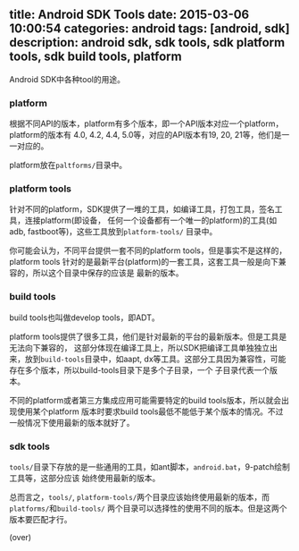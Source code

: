 ﻿title: Android SDK Tools
date: 2015-03-06 10:00:54
categories: android
tags: [android, sdk]
description: android sdk, sdk tools, sdk platform tools, sdk build tools, platform
---

Android SDK中各种tool的用途。

<!-- more -->

### platform

根据不同API的版本，platform有多个版本，即一个API版本对应一个platform，platform的版本有
4.0, 4.2, 4.4, 5.0等，对应的API版本有19, 20, 21等，他们是一一对应的。

platform放在`paltforms/`目录中。

### platform tools

针对不同的platform，SDK提供了一堆的工具，如编译工具，打包工具，签名工具，连接platform(即设备，
任何一个设备都有一个唯一的platform)的工具(如adb, fastboot等)，这些工具放到`platform-tools/`
目录中。

你可能会认为，不同平台提供一套不同的platform tools，但是事实不是这样的，platform tools
针对的是最新平台(platform)的一套工具，这套工具一般是向下兼容的，所以这个目录中保存的应该是
最新的版本。

### build tools

build tools也叫做develop tools，即ADT。

platform tools提供了很多工具，他们是针对最新的平台的最新版本。但是工具是无法向下兼容的，
这部分体现在编译工具上，所以SDK把编译工具单独独立出来，放到`build-tools`目录中，如aapt,
dx等工具。这部分工具因为兼容性，可能存在多个版本，所以build-tools目录下是多个子目录，一个
子目录代表一个版本。

不同的platform或者第三方集成应用可能需要特定的build tools版本，所以就会出现使用某个platform
版本时要求build tools最低不能低于某个版本的情况。不过一般情况下使用最新的版本就好了。

### sdk tools

`tools/`目录下存放的是一些通用的工具，如ant脚本，`android.bat`，9-patch绘制工具等，这部分应该
始终使用最新的版本。

总而言之，`tools/`, `platform-tools/`两个目录应该始终使用最新的版本，而`platforms/`和`build-tools/`
两个目录可以选择性的使用不同的版本。但是这两个版本要匹配才行。

(over)